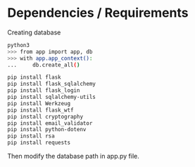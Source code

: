 # Dependencies / Requirements

Creating database

```bash
python3
>>> from app import app, db
>>> with app.app_context():
...     db.create_all()
```

```bash
pip install flask
pip install flask_sqlalchemy
pip install flask_login
pip install sqlalchemy-utils
pip install Werkzeug
pip install flask_wtf
pip install cryptography
pip install email_validator
pip install python-dotenv
pip install rsa
pip install requests
```

Then modify the database path in app.py file.
